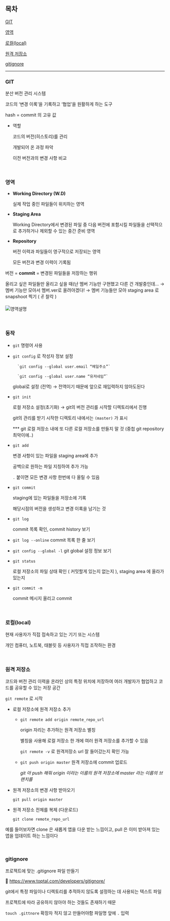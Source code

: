 ## 목차

[GIT](#GIT)

[영역](#영역)  

[로컬(local)](#로컬(local))  

[원격 저장소](#원격_저장소)  

[gitignore](#gitignore)

---

### GIT

분산 버전 관리 시스템

코드의 ‘변경 이록’을 기록하고 ‘협업’을 원활하게 하는 도구

hash = commit 의 고유 값 

- 역할
    
    코드의 버전(히스토리)를 관리
    
    개발되어 온 과정 파악
    
    이전 버전과의 변경 사항 비교
    
</br>

### 영역

- **Working Directory (W.D)**
    
    실제 작업 중인 파일들이 위치하는 영역
    
- **Staging Area**
    
    Working Directory에서 변경된 파일 중 다음 버전에 포함시킬 파일들을 선택적으로 추가하거나 제외할 수 있는 중간 준비 영역
    
- **Repository**
    
    버전 이력과 파일들이 영구적으로 저장되는 영역
    
    모든 버전과 변경 이력이 기록됨

버전 = **commit** = 변경된 파일들을 저장하는 행위

올리고 싶은 파일들만 올리고 싶을 때(난 멤버 기능만 구현했고 다른 건 개발중인데… → 멤버 기능만 모아서 멤버.ver로 올려야겠다! → 멤버 기능들만 모아 staging area 로 snapshoot 찍기 ( ✌️ 찰칵 )

![영역설명](https://github.com/user-attachments/assets/8ea1d105-4557-46a4-b0a0-e4e66dffdc7f)

</br>

### 동작

- `git` 명령어 사용

- `git config` 로 작성자 정보 설정

        `git config --global user.email “메일주소”`

        `git config --global user.name “유저네임”`
    
    global로 설정 (전역)  → 전역이기 때문에 앞으로 재입력하지 않아도된다

- `git init`

    로컬 저장소 설정(초기화) → git의 버전 관리를 시작할 디렉토리에서 진행

    git의 관리를 받기 시작한 디렉토리 내에서는 `(master)` 가 표시

    *** git 로컬 저장소 내에 또 다른 로컬 저장소를 만들지 말 것 (중첩 git repository 최악이에..)

- `git add`

    변경 사항이 있는 파일을 staging area에 추가

    공백으로 원하는 파일 지칭하여 추가 가능

    `.` 붙이면 모든 변경 사항 한번에 다 올릴 수 있음

- `git commit`

    staging에 있는 파일들을 저장소에 기록

    해당시점의 버전을 생성하고 변경 이록을 남기는 것

- `git log`

    commit 목록 확인, commit history 보기

- `git log --online` commit 목록 한 줄 보기

- `git config --global -l` git global 설정 정보 보기

- `git status`

    로컬 저장소의 파일 상태 확인 ( 커밋할게 있는지 없는지 ), staging area 에 올라가 있는지

- `git commit -m`

    commit 메시지 올리고 commit

</br>
    
### 로컬(local)

현재 사용자가 직접 접속하고 있는 기기 또는 시스템

개인 컴퓨터, 노트북, 태블릿 등 사용자가 직접 조작하는 환경  

</br>
    
### 원격 저장소

코드와 버전 관리 이력을 온라인 상의 특정 위치에 저장하여 여러 개발자가 협업하고 코드를 공유할 수 있는 저장 공간

`git remote` 로 시작

- 로컬 저장소에 원격 저장소 추가
  
    - `git remote add origin remote_repo_url`
    
        origin 자리는 추가하는 원격 저장소 별칭
    
        별칭을 사용해 로컬 저장소 한 개에 여러 원격 저장소를 추가할 수 있음 
    
        `git remote -v`  로 원격저장소 url 잘 들어갔는지 확인 가능
    
    - `git push origin master` 원격 저장소에 commit 업로드
       
        *git 아 push 해줘 origin 이라는 이름의 원격 저장소에 master 라는 이름의 브랜치를*

- 원격 저장소의 변경 사항 받아오기
    
    `git pull origin master` 
    
- 원격 저장소 전체를 복제 (다운로드)
    
    `git clone remote_repo_url`
    

예를 들어보자면 clone 은 새롭게 앱을 다운 받는 느낌이고, pull 은 이미 받아져 있는 앱을 업데이트 하는 느낌이다

</br>
    
### gitignore

프로젝트에 맞는 .gitignore 파일 만들기

🔗 https://www.toptal.com/developers/gitignore/

git에서 특정 파일이나 디렉토리를 추적하지 않도록 설정하는 데 사용되는 텍스트 파일

프로젝트에 따라 공유하지 않아야 하는 것들도 존재하기 때문

`touch .gittnore` 확장자 적지 않고 만들어야함 파일명 앞에 `.` 입력

 
